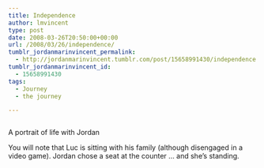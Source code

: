 ```yaml
---
title: Independence
author: lmvincent
type: post
date: 2008-03-26T20:50:00+00:00
url: /2008/03/26/independence/
tumblr_jordanmarinvincent_permalink:
  - http://jordanmarinvincent.tumblr.com/post/15658991430/independence
tumblr_jordanmarinvincent_id:
  - 15658991430
tags:
  - Journey
  - the journey

---
```

<a href="http://www.flickr.com/photos/larryvincent/2359049319/" title="photo sharing" target="_blank" rel="noopener"><img src="http://farm3.static.flickr.com/2413/2359049319_e31d84bb19_m.jpg" alt="" /></a>

A portrait of life with Jordan

You will note that Luc is sitting with his family (although disengaged in a video game). Jordan chose a seat at the counter &hellip; and she&rsquo;s standing.

<div class="blogger-post-footer">
  <img loading="lazy" width="1" height="1" src="https://blogger.googleusercontent.com/tracker/9039099668816362935-294063963630569717?l=jordansjourney2.blogspot.com" alt="" />
</div>